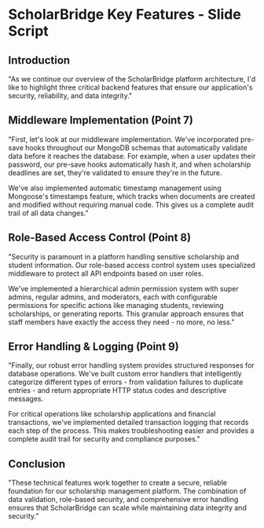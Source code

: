 # ScholarBridge Key Features - Slide Script

## Introduction
"As we continue our overview of the ScholarBridge platform architecture, I'd like to highlight three critical backend features that ensure our application's security, reliability, and data integrity."

## Middleware Implementation (Point 7)
"First, let's look at our middleware implementation. We've incorporated pre-save hooks throughout our MongoDB schemas that automatically validate data before it reaches the database. For example, when a user updates their password, our pre-save hooks automatically hash it, and when scholarship deadlines are set, they're validated to ensure they're in the future.

We've also implemented automatic timestamp management using Mongoose's timestamps feature, which tracks when documents are created and modified without requiring manual code. This gives us a complete audit trail of all data changes."

## Role-Based Access Control (Point 8)
"Security is paramount in a platform handling sensitive scholarship and student information. Our role-based access control system uses specialized middleware to protect all API endpoints based on user roles.

We've implemented a hierarchical admin permission system with super admins, regular admins, and moderators, each with configurable permissions for specific actions like managing students, reviewing scholarships, or generating reports. This granular approach ensures that staff members have exactly the access they need - no more, no less."

## Error Handling & Logging (Point 9)
"Finally, our robust error handling system provides structured responses for database operations. We've built custom error handlers that intelligently categorize different types of errors - from validation failures to duplicate entries - and return appropriate HTTP status codes and descriptive messages.

For critical operations like scholarship applications and financial transactions, we've implemented detailed transaction logging that records each step of the process. This makes troubleshooting easier and provides a complete audit trail for security and compliance purposes."

## Conclusion
"These technical features work together to create a secure, reliable foundation for our scholarship management platform. The combination of data validation, role-based security, and comprehensive error handling ensures that ScholarBridge can scale while maintaining data integrity and security." 